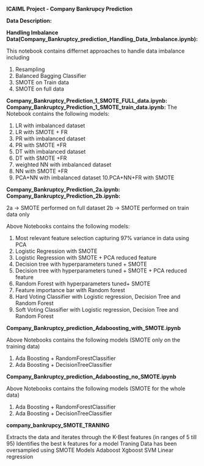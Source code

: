 **ICAIML Project - Company Bankrupcy Prediction**

**Data Description:**


**Handling Imbalance Data(Company_Bankruptcy_prediction_Handling_Data_Imbalance.ipynb):**

This notebook contains differnet approaches to handle data imbalance including
1. Resampling
2. Balanced Bagging Classifier
3. SMOTE on Train data
4. SMOTE on full data


**Company_Bankruptcy_Prediction_1_SMOTE_FULL_data.ipynb:**
**Company_Bankruptcy_Prediction_1_SMOTE_train_data.ipynb:**
The Notebook contains the following models:
1. LR with imbalanced dataset
2. LR with SMOTE + FR
3. PR with imbalanced dataset
4. PR with SMOTE +FR
5. DT with imbalanced dataset
6. DT with SMOTE +FR
7. weighted NN with imbalanced dataset
8. NN with SMOTE +FR
9. PCA+NN with imbalanced dataset
10.PCA+NN+FR with SMOTE

**Company_Bankruptcy_Prediction_2a.ipynb:**
**Company_Bankruptcy_Prediction_2b.ipynb:**

2a -> SMOTE performed on full dataset
2b -> SMOTE performed on train data only

Above Notebooks contains the following models:
1. Most relevant feature selection capturing 97% variance in data using PCA
2. Logistic Regression with SMOTE
3. Logistic Regression with SMOTE + PCA reduced feature
4. Decision tree with hyperparameters tuned + SMOTE
5. Decision tree with hyperparameters tuned + SMOTE + PCA reduced feature
6. Random Forest with hyperparameters tuned+ SMOTE
7. Feature importance bar with Random forest
8. Hard Voting Classifier with Logistic regression, Decision Tree and Random Forest
9. Soft Voting Classifier with Logistic regression, Decision Tree and Random Forest


**Company_Bankruptcy_prediction_Adaboosting_with_SMOTE.ipynb**

Above Notebooks contains the following models (SMOTE only on the training data)
1. Ada Boosting + RandomForestClassifier 
2. Ada Boosting + DecisionTreeClassifier 


**Company_Bankruptcy_prediction_Adaboosting_no_SMOTE.ipynb**

Above Notebooks contains the following models (SMOTE for the whole data)
1. Ada Boosting + RandomForestClassifier 
2. Ada Boosting + DecisionTreeClassifier 

**company_bankrupcy_SMOTE_TRANING**

Extracts the data and iterates through the K-Best features (in ranges of 5 till 95)
Identifies the best k features for a model 
      Traning Data has been oversampled using SMOTE
Models
      Adaboost
      Xgboost
      SVM
      Linear regression
